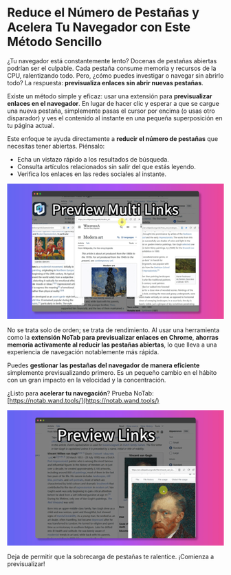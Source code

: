 # Reduce el Número de Pestañas y Acelera Tu Navegador con Este Método Sencillo

¿Tu navegador está constantemente lento? Docenas de pestañas abiertas podrían ser el culpable. Cada pestaña consume memoria y recursos de la CPU, ralentizando todo. Pero, ¿cómo puedes investigar o navegar sin abrirlo todo? La respuesta: **previsualiza enlaces sin abrir nuevas pestañas**.

Existe un método simple y eficaz: usar una extensión para **previsualizar enlaces en el navegador**. En lugar de hacer clic y esperar a que se cargue una nueva pestaña, simplemente pasas el cursor por encima (o usas otro disparador) y ves el contenido al instante en una pequeña superposición en tu página actual.

Este enfoque te ayuda directamente a **reducir el número de pestañas** que necesitas tener abiertas. Piénsalo:

*   Echa un vistazo rápido a los resultados de búsqueda.
*   Consulta artículos relacionados sin salir del que estás leyendo.
*   Verifica los enlaces en las redes sociales al instante.

![Previsualizando enlaces fácilmente](../images/notab1.png)

No se trata solo de orden; se trata de rendimiento. Al usar una herramienta como la **extensión NoTab para previsualizar enlaces en Chrome**, **ahorras memoria activamente al reducir las pestañas abiertas**, lo que lleva a una experiencia de navegación notablemente más rápida.

Puedes **gestionar las pestañas del navegador de manera eficiente** simplemente previsualizando primero. Es un pequeño cambio en el hábito con un gran impacto en la velocidad y la concentración.

¿Listo para **acelerar tu navegación**? Prueba NoTab: [https://notab.wand.tools/](https://notab.wand.tools/)

![Ventana de previsualización ajustable](../images/notab2.png)

Deja de permitir que la sobrecarga de pestañas te ralentice. ¡Comienza a previsualizar!
